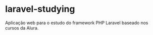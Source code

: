 # laravel-studying
Aplicação web para o estudo do framework PHP Laravel baseado nos cursos da Alura.
